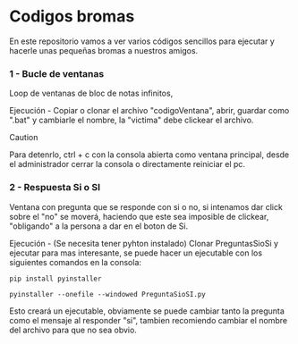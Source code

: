 # Codigos bromas
En este repositorio vamos a ver varios códigos sencillos para ejecutar y hacerle unas pequeñas bromas a nuestros amigos.
### 1 - Bucle de ventanas
Loop de ventanas de bloc de notas infinitos, 

Ejecución - Copiar o clonar el archivo "codigoVentana", abrir, guardar como ".bat" y cambiarle el nombre, la "victima" debe clickear el archivo.

>[!CAUTION]
>Para detenrlo, ctrl + c con la consola abierta como ventana principal, desde el administrador cerrar la consola o directamente reiniciar el pc.

### 2 - Respuesta Si o SI
Ventana con pregunta que se responde con si o no, si intenamos dar click sobre el "no" se moverá, haciendo que este sea imposible de clickear, "obligando" a la persona a dar en el boton de Si.

Ejecución - (Se necesita tener pyhton instalado) Clonar PreguntasSioSi y ejecutar para mas interesante, se puede hacer un ejecutable con los siguientes comandos en la consola:

```pip install pyinstaller```

```pyinstaller --onefile --windowed PreguntaSioSI.py```

Esto creará un ejecutable, obviamente se puede cambiar tanto la pregunta como el mensaje al responder "si", tambien recomiendo cambiar el nombre del archivo para que no sea obvio.
